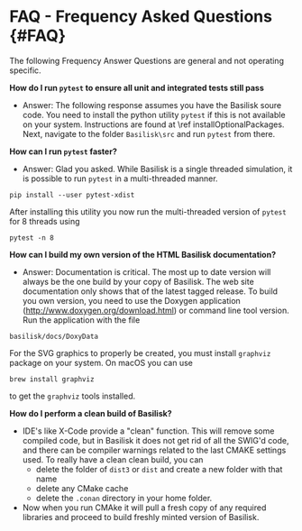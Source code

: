 # FAQ - Frequency Asked Questions  {#FAQ}

The following Frequency Answer Questions are general and not operating specific.


**How do I run `pytest` to ensure all unit and integrated tests still pass**

* Answer: The following response assumes you have the Basilisk soure code.  You need to install the python utility `pytest` if this is not available on your system. Instructions are found at  \ref installOptionalPackages.  Next, navigate to the folder `Basilisk\src` and run `pytest` from there.

**How can I run `pytest` faster?**

* Answer: Glad you asked.  While Basilisk is a single threaded simulation, it is possible to run `pytest` in a multi-threaded manner.  
```
pip install --user pytest-xdist
```
After installing this utility you now run the multi-threaded version of `pytest` for 8 threads using
```
pytest -n 8
```

**How can I build my own version of the HTML Basilisk documentation?**
* Answer: Documentation is critical.  The most up to date version will always be the one build by your copy of Basilisk.  The web site documentation only shows that of the latest tagged release.  To build you own version, you need to use the Doxygen application (http://www.doxygen.org/download.html) or command line tool version.  Run the application with the file 
```
basilisk/docs/DoxyData
```
For the SVG graphics to properly be created, you must install `graphviz` package on your system.  On macOS you can use
```
brew install graphviz
```
to get the `graphviz` tools installed.

**How do I perform a clean build of Basilisk?**
* IDE's like X-Code provide a "clean" function.  This will remove some compiled code, but in Basilisk it does not get rid of all the SWIG'd code, and there can be compiler warnings related to the last CMAKE settings used.  To really have a clean clean build, you can
    * delete the folder of `dist3` or `dist` and create a new folder with that name
    * delete any CMake cache
    * delete the `.conan` directory in your home folder.
* Now when you run CMAke it will pull a fresh copy of any required libraries and proceed to build freshly minted version of Basilisk.